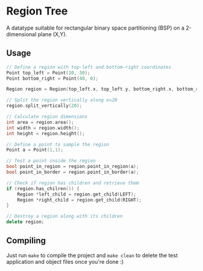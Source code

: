 # Region Tree

A datatype suitable for rectangular binary space partitioning (BSP) on a 2-dimensional plane (X,Y).

## Usage

```c++
// Define a region with top-left and bottom-right coordinates
Point top_left = Point(10, 30);
Point bottom_right = Point(40, 0);

Region region = Region(top_left.x, top_left.y, bottom_right.x, bottom_right.y);

// Split the region vertically along x=20
region.split_vertically(20);

// Calculate region dimensions
int area = region.area();
int width = region.width();
int height = region.height();

// Define a point to sample the region
Point a = Point(1,1);

// Test a point inside the region
bool point_in_region = region.point_in_region(a);
bool point_in_border = region.point_in_border(a);

// Check if region has children and retrieve them
if (region.has_chilren()) {
    Region *left_child = region.get_child(LEFT);
    Region *right_child = region.get_child(RIGHT);
}

// Destroy a region along with its children
delete region;
```

## Compiling

Just run `make` to compile the project and `make clean` to delete the test application and object files once you're done :)
